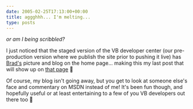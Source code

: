 ```yaml
---
date: 2005-02-25T17:13:00+00:00
title: aggghhh... I'm melting...
type: posts
---
```

_or am I being scribbled?_

I just noticed that the staged version of the VB developer center (our pre-production version where we publish the site prior to pushing it live) has [Brad's](http://blogs.msdn.com/brad_mccabe/) picture and blog on the home page... making this my last post that will show up on [that page](http://msdn.microsoft.com/vbasic) 🙂

Of course, my blog isn't going away, but you get to look at someone else's face and commentary on MSDN instead of me! It's been fun though, and hopefully useful or at least entertaining to a few of you VB developers out there too 🙂
